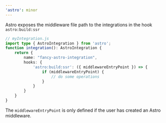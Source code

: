 ```yaml
---
'astro': minor
---
```


Astro exposes the middleware file path to the integrations in the hook `astro:build:ssr`

```ts
// myIntegration.js
import type { AstroIntegration } from 'astro';
function integration(): AstroIntegration {
    return {
        name: "fancy-astro-integration",
        hooks: {
            'astro:build:ssr': ({ middlewareEntryPoint }) => { 
                if (middlewareEntryPoint) {
                    // do some operations
                }
            }
        }
    }
}
```

The `middlewareEntryPoint` is only defined if the user has created an Astro middleware.
